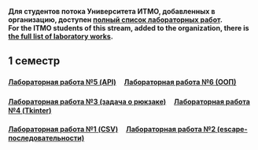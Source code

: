 **Для студентов потока Университета ИТМО, добавленных в организацию, доступен [полный список лабораторных работ](https://github.com/ITMOPython-2022?view_as=member).**  
**For the ITMO students of this stream, added to the organization, there is [the full list of laboratory works](https://github.com/ITMOPython-2022?view_as=member).**

## 1 семестр

#### [Лабораторная работа №5 (API)](https://github.com/ITMOPython-2022/Lab-5) ㅤ[Лабораторная работа №6 (ООП)](https://github.com/ITMOPython-2022/Lab-6)
#### [Лабораторная работа №3 (задача о рюкзаке)](https://github.com/ITMOPython-2022/Lab-3) ㅤ[Лабораторная работа №4 (Tkinter)](https://github.com/ITMOPython-2022/Lab-4)
#### [Лабораторная работа №1 (CSV)](https://github.com/ITMOPython-2022/Lab-1) ㅤ[Лабораторная работа №2 (escape-последовательности)](https://github.com/ITMOPython-2022/Lab-2)
